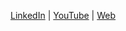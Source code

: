 [LinkedIn](https://linkedin.com/company/uptickhq) | [YouTube](https://www.youtube.com/c/uptickhq) | [Web](https://www.uptickhq.com/)
